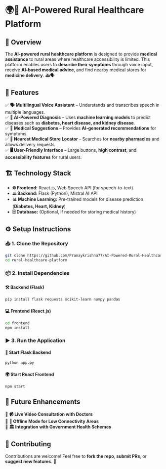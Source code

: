 # 🌍💊 AI-Powered Rural Healthcare Platform

## 🏥 Overview
The **AI-powered rural healthcare platform** is designed to provide **medical assistance** to rural areas where healthcare accessibility is limited. This platform enables users to **describe their symptoms** through voice input, receive **AI-based medical advice**, and find nearby medical stores for **medicine delivery**. 🚑🗣️

## 🚀 Features
✅ **🗣️ Multilingual Voice Assistant** – Understands and transcribes speech in multiple languages.  
✅ **🧠 AI-Powered Diagnosis** – Uses **machine learning models** to predict diseases such as **diabetes, heart disease, and kidney disease**.  
✅ **💊 Medical Suggestions** – Provides **AI-generated recommendations** for symptoms.  
✅ **📍 Nearest Medical Store Locator** – Searches for **nearby pharmacies** and allows delivery requests.  
✅ **🖥️ User-Friendly Interface** – Large buttons, **high contrast**, and **accessibility features** for rural users.  

## 🏗️ Technology Stack
- **🌐 Frontend:** React.js, Web Speech API (for speech-to-text)  
- **🔙 Backend:** Flask (Python), Mistral AI API  
- **📊 Machine Learning:** Pre-trained models for disease prediction (**Diabetes, Heart, Kidney**)  
- **🗄️ Database:** (Optional, if needed for storing medical history)  

## ⚙️ Setup Instructions
### **📥 1. Clone the Repository**
```sh
git clone https://github.com/Pranaykrishna77/AI-Powered-Rural-Healthcare-Platform
cd rural-healthcare-platform
```

### **📦 2. Install Dependencies**
#### 🛠️ Backend (Flask)
```sh
pip install flask requests scikit-learn numpy pandas
```
#### 💻 Frontend (React.js)
```sh
cd frontend
npm install
```

### **▶️ 3. Run the Application**
#### 🔧 Start Flask Backend
```sh
python app.py
```
#### 🌍 Start React Frontend
```sh
npm start
```

## 🔮 Future Enhancements
🔹 **📹 Live Video Consultation with Doctors**  
🔹 **📡 Offline Mode for Low Connectivity Areas**  
🔹 **🏛️ Integration with Government Health Schemes**  

## 🤝 Contributing
Contributions are welcome! Feel free to **fork the repo**, **submit PRs**, or **suggest new features**. 🚀


